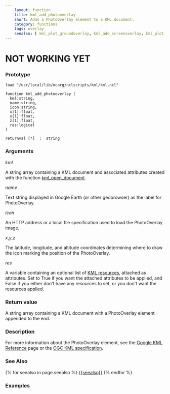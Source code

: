 ```yaml
---
    layout: function
    title: kml_add_photooverlay
    short: Adds a PhotoOverlay element to a KML document.
    category: functions
    tags: overlay
    seealso: [ kml_plot_groundoverlay, kml_add_screenoverlay, kml_plot_screenoverlay ]
---
```


# NOT WORKING YET #

### Prototype

<pre><code>load "/usr/local/lib/ncarg/nclscripts/kml/kml.ncl"

function kml_add_photooverlay (
  kml:string,
  name:string,
  icon:string,
  x[1]:float,
  y[1]:float,
  z[1]:float,
  res:logical
)

returnval [*]  :  string
</code></pre>

### Arguments
*kml*

A string array containing a KML document and associated attributes created with the function [kml_open_document]({{site.url}}/functions/kml_open_document.html).

*name*

Text string displayed in Google Earth (or other geobrowser) as the label for PhotoOverlay.

*icon*

An HTTP address or a local file specification used to load the PhotoOverlay image.

*x*,*y*,*z*

The latitude, longitude, and altitude coordinates determining where to draw the icon marking the position of the PhotoOverlay.

*res*

A variable containing an optional list of [KML resources]({{site.url}}/resources), attached as attributes. Set to True if you want the attached attributes to be applied, and False if you either don't have any resources to set, or you don't want the resources applied.

### Return value

A string array containing a KML document with a PhotoOverlay element appended to the end.

### Description

For more information about the PhotoOverlay element, see the [Google KML Reference](https://developers.google.com/kml/documentation/kmlreference#photooverlay) page or the [OGC KML specification](http://www.opengeospatial.org/standards/kml/).

### See Also

{% for seealso in page.seealso %}
[{{seealso}}]({{site.url}}/functions/{{seealso}}.html)
{% endfor %}

### Examples



